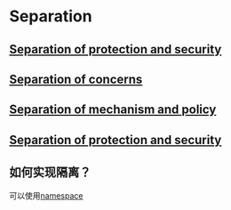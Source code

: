 # Separation 

## [Separation of protection and security](https://en.wikipedia.org/wiki/Separation_of_protection_and_security)

## [Separation of concerns](https://en.wikipedia.org/wiki/Separation_of_concerns)

## [Separation of mechanism and policy](https://en.wikipedia.org/wiki/Separation_of_mechanism_and_policy)

## [Separation of protection and security](https://en.wikipedia.org/wiki/Separation_of_protection_and_security)



## 如何实现隔离？

可以使用[namespace](https://en.wikipedia.org/wiki/Namespace)

